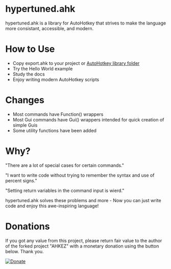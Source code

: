 # hypertuned.ahk

hypertuned.ahk is a library for AutoHotkey that strives to make the language more consistant, accessible, and modern.


# How to Use #

- Copy export.ahk to your project or [AutoHotkey library folder](https://www.autohotkey.com/docs/Functions.htm#lib)
- Try the Hello World example
- Study the docs
- Enjoy writing modern AutoHotkey scripts


# Changes #

- Most commands have Function() wrappers
- Most Gui commands have Gui() wrappers intended for quick creation of simple Guis
- Some utility functions have been added


# Why? #

"There are a lot of special cases for certain commands."

"I want to write code without trying to remember the syntax and use of percent signs."

"Setting return variables in the command input is wierd."

hypertuned.ahk solves these problems and more - Now you can just write code and enjoy this awe-inspiring language!


# Donations #

If you got any value from this project, please return fair value to the author of the forked project "AHKEZ" with a monetary donation using the button below. Thank you.

[![Donate](https://img.shields.io/badge/Buy_me_a_cup_of_Coffee-PayPal-red.svg)](https://www.paypal.me/JimDreherHome)
